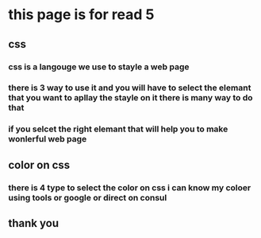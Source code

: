 # this page is for read 5
## css
### css is a langouge we use to stayle a web page 
### there is 3 way to use it and you will have to select the elemant that you want to apllay the stayle on it there is many way to do that 
### if you selcet the right elemant that will help you to make wonlerful web page 
## color on css
### there is 4 type to select the color on css i can know my coloer using tools or google or direct on consul 
## thank you 